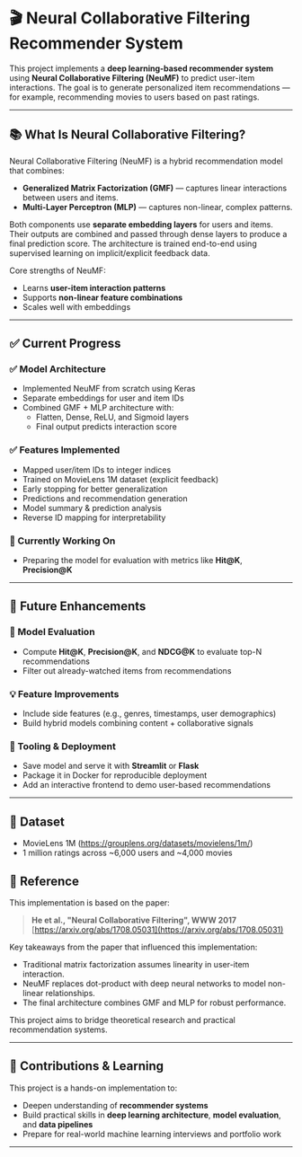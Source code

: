 # 🎬 Neural Collaborative Filtering Recommender System

This project implements a **deep learning-based recommender system** using **Neural Collaborative Filtering (NeuMF)** to predict user-item interactions. The goal is to generate personalized item recommendations — for example, recommending movies to users based on past ratings.

---

## 📚 What Is Neural Collaborative Filtering?

Neural Collaborative Filtering (NeuMF) is a hybrid recommendation model that combines:

- **Generalized Matrix Factorization (GMF)** — captures linear interactions between users and items.
- **Multi-Layer Perceptron (MLP)** — captures non-linear, complex patterns.

Both components use **separate embedding layers** for users and items. Their outputs are combined and passed through dense layers to produce a final prediction score. The architecture is trained end-to-end using supervised learning on implicit/explicit feedback data.

Core strengths of NeuMF:
- Learns **user-item interaction patterns**
- Supports **non-linear feature combinations**
- Scales well with embeddings

---

## ✅ Current Progress

### ✅ Model Architecture
- Implemented NeuMF from scratch using Keras
- Separate embeddings for user and item IDs
- Combined GMF + MLP architecture with:
  - Flatten, Dense, ReLU, and Sigmoid layers
  - Final output predicts interaction score

### ✅ Features Implemented
- Mapped user/item IDs to integer indices
- Trained on MovieLens 1M dataset (explicit feedback)
- Early stopping for better generalization
- Predictions and recommendation generation
- Model summary & prediction analysis
- Reverse ID mapping for interpretability

### 🧪 Currently Working On

- Preparing the model for evaluation with metrics like **Hit@K**, **Precision@K**

---

## 🔭 Future Enhancements

### 🚀 Model Evaluation
- Compute **Hit@K**, **Precision@K**, and **NDCG@K** to evaluate top-N recommendations
- Filter out already-watched items from recommendations

### 💡 Feature Improvements
- Include side features (e.g., genres, timestamps, user demographics)
- Build hybrid models combining content + collaborative signals

### 🧰 Tooling & Deployment
- Save model and serve it with **Streamlit** or **Flask**
- Package it in Docker for reproducible deployment
- Add an interactive frontend to demo user-based recommendations


---

## 📁 Dataset

- MovieLens 1M (https://grouplens.org/datasets/movielens/1m/)
- 1 million ratings across ~6,000 users and ~4,000 movies

## 📄 Reference

This implementation is based on the paper:

> **He et al., "Neural Collaborative Filtering", WWW 2017**  
> [https://arxiv.org/abs/1708.05031](https://arxiv.org/abs/1708.05031)

Key takeaways from the paper that influenced this implementation:
- Traditional matrix factorization assumes linearity in user-item interaction.
- NeuMF replaces dot-product with deep neural networks to model non-linear relationships.
- The final architecture combines GMF and MLP for robust performance.

This project aims to bridge theoretical research and practical recommendation systems.


---

## 🤝 Contributions & Learning

This project is a hands-on implementation to:
- Deepen understanding of **recommender systems**
- Build practical skills in **deep learning architecture**, **model evaluation**, and **data pipelines**
- Prepare for real-world machine learning interviews and portfolio work

---

